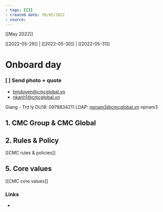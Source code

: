 ```yaml
---
- tags: [[]]
- created date: 30/05/2022
- source: 
---
```


 [[May 2022]]

  [[2022-05-29]]   |   [[2022-05-30]] | [[2022-05-31]]  


# Onboard day
### [ ] Send photo + quote
- bmduyen@cmcglobal.vn
- nkanh1@cmcglobal.vn 

Giang -  Trợ lý DU18: 0978834211
LDAP: npnam3@cmcglobal.vn npnam3

## 1. CMC Group & CMC Global
## 2. Rules & Policy
[[CMC rules & policies]]  
## 5. Core values
[[CMC core values]]


### Links
- 